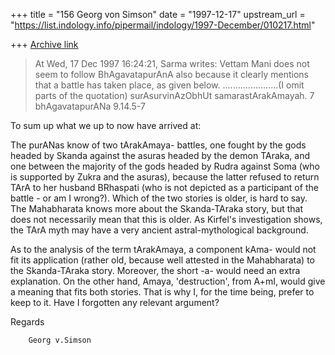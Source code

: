+++
title = "156 Georg von Simson"
date = "1997-12-17"
upstream_url = "https://list.indology.info/pipermail/indology/1997-December/010217.html"

+++
[Archive link](https://list.indology.info/pipermail/indology/1997-December/010217.html)

>At Wed, 17 Dec 1997 16:24:21, Sarma writes:
>Vettam Mani does not seem to follow BhAgavatapurAnA also because it clearly
>mentions that a battle has taken place, as given below.
......................(I omit parts of the quotation)
>surAsurvinAzObhUt samarastArakAmayah.      7
>                        bhAgavatapurANa 9.14.5-7

To sum up what we up to now have arrived at:

The purANas know of two tArakAmaya- battles, one fought by the gods headed
by Skanda against the asuras headed by the demon TAraka, and one between
the majority of the gods headed by Rudra against Soma (who is supported by
Zukra and the asuras), because the latter refused to return TArA to her
husband BRhaspati (who is not depicted as a participant of the battle - or
am I wrong?). Which of the two stories is older, is hard to say. The
Mahabharata knows more about the Skanda-TAraka story, but that does not
necessarily mean that this is older. As Kirfel's investigation shows, the
TArA myth may have a very ancient astral-mythological background.

As to the analysis of the term tArakAmaya, a component kAma- would not fit
its application (rather old, because well attested in the Mahabharata) to
the Skanda-TAraka story. Moreover, the short -a- would need an extra
explanation. On the other hand, Amaya, 'destruction', from A+mI, would give
a meaning that fits both stories. That is why I, for the time being, prefer
to keep to it. Have I forgotten any relevant argument?

Regards

        Georg v.Simson



